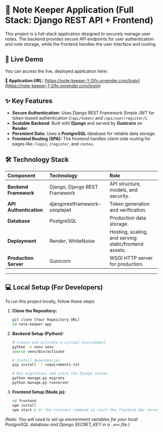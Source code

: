 # 📝 Note Keeper Application (Full Stack: Django REST API + Frontend)

This project is a full-stack application designed to securely manage user notes. The backend provides secure API endpoints for user authentication and note storage, while the frontend handles the user interface and routing.

## 🚀 Live Demo

You can access the live, deployed application here:

**🔗 Application URL:** [https://note-keeper-1-2ifn.onrender.com/login](https://note-keeper-1-2ifn.onrender.com/login)

## ✨ Key Features

* **Secure Authentication:** Uses Django REST Framework Simple JWT for token-based authentication (`/api/token/` and `/api/user/register/`).
* **Scalable Backend:** Built with **Django** and served by **Gunicorn** on **Render**.
* **Persistent Data:** Uses a **PostgreSQL** database for reliable data storage.
* **Frontend Routing (SPA):** The frontend handles client-side routing for pages like `/login`, `/register`, and `/notes`.

## 🛠️ Technology Stack

| Component | Technology | Role |
| :--- | :--- | :--- |
| **Backend Framework** | Django, Django REST Framework | API structure, models, and security. |
| **API Authentication** | djangorestframework-simplejwt | Token generation and verification. |
| **Database** | PostgreSQL | Production data storage. |
| **Deployment** | Render, WhiteNoise | Hosting, scaling, and serving static/frontend assets. |
| **Production Server** | Gunicorn | WSGI HTTP server for production. |

---

## 💻 Local Setup (For Developers)

To run this project locally, follow these steps:

1.  **Clone the Repository:**
    ```bash
    git clone [Your Repository URL]
    cd note-keeper-app
    ```
2.  **Backend Setup (Python):**
    ```bash
    # Create and activate a virtual environment
    python -m venv venv
    source venv/bin/activate
    
    # Install dependencies
    pip install -r requirements.txt
    
    # Run migrations and start the Django server
    python manage.py migrate
    python manage.py runserver 
    ```
3.  **Frontend Setup (Node.js):**
    ```bash
    cd frontend
    npm install
    npm start # Or the relevant command to start the frontend dev server
    ```
*(Note: You will need to set up environment variables for your local PostgreSQL database and Django SECRET_KEY in a `.env` file.)*
